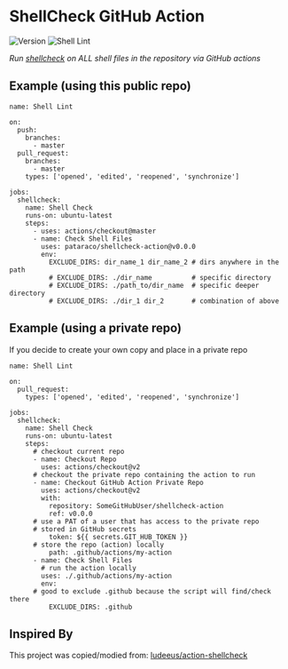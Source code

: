 # ShellCheck GitHub Action

![Version](https://img.shields.io/github/v/release/pataraco/shellcheck-action?label=Release&style=flat-square&logo=github)
 ![Shell Lint](https://github.com/pataraco/shellcheck-action/workflows/Shell%20Lint/badge.svg)

_Run [shellcheck](https://github.com/koalaman/shellcheck) on ALL shell files in the repository via GitHub actions_

## Example (using this public repo)

```
name: Shell Lint

on:
  push:
    branches:
      - master
  pull_request:
    branches:
      - master
    types: ['opened', 'edited', 'reopened', 'synchronize']

jobs:
  shellcheck:
    name: Shell Check
    runs-on: ubuntu-latest
    steps:
      - uses: actions/checkout@master
      - name: Check Shell Files
        uses: pataraco/shellcheck-action@v0.0.0
        env:
          EXCLUDE_DIRS: dir_name_1 dir_name_2 # dirs anywhere in the path
          # EXCLUDE_DIRS: ./dir_name          # specific directory
          # EXCLUDE_DIRS: ./path_to/dir_name  # specific deeper directory
          # EXCLUDE_DIRS: ./dir_1 dir_2       # combination of above
```

## Example (using a private repo)

If you decide to create your own copy and place in a private repo

```
name: Shell Lint

on:
  pull_request:
    types: ['opened', 'edited', 'reopened', 'synchronize']

jobs:
  shellcheck:
    name: Shell Check
    runs-on: ubuntu-latest
    steps:
      # checkout current repo
      - name: Checkout Repo
        uses: actions/checkout@v2
      # checkout the private repo containing the action to run
      - name: Checkout GitHub Action Private Repo
        uses: actions/checkout@v2
        with:
          repository: SomeGitHubUser/shellcheck-action
          ref: v0.0.0
	  # use a PAT of a user that has access to the private repo
	  # stored in GitHub secrets
          token: ${{ secrets.GIT_HUB_TOKEN }}
	  # store the repo (action) locally
          path: .github/actions/my-action
      - name: Check Shell Files
        # run the action locally
        uses: ./.github/actions/my-action
        env:
	  # good to exclude .github because the script will find/check there
          EXCLUDE_DIRS: .github
```

## Inspired By

This project was copied/modied from: [ludeeus/action-shellcheck](https://github.com/ludeeus/action-shellcheck)

